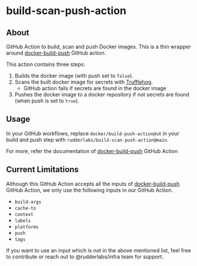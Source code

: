 # build-scan-push-action

## About

GitHub Action to build, scan and push Docker images. This is a thin wrapper
around [docker-build-push](https://github.com/docker/build-push-action) GitHub action.

This action contains three steps:

1. Builds the docker image (with push set to `false`).
2. Scans the built docker image for secrets with [Trufflehog](https://github.com/trufflesecurity/trufflehog).
   - GitHub action fails if secrets are found in the docker image
3. Pushes the docker image to a docker repository if not secrets are found
(when push is set to `true`).

## Usage

In your GitHub workflows, replace `docker/build-push-action@vX` in your
build and push step with `rudderlabs/build-scan-push-action@main`.

For more, refer the documentation of
[docker-build-push](https://github.com/docker/build-push-action) GitHub Action

## Current Limitations

Although this GitHub Action accepts all the inputs of [docker-build-push](https://github.com/docker/build-push-action)
GitHub Action, we only use the following inputs in our GitHub Action.

- `build-args`
- `cache-to`
- `context`
- `labels`
- `platforms`
- `push`
- `tags`

If you want to use an input which is not in the above mentioned list,
feel free to contribute or reach out to @rudderlabs/infra team for support.
